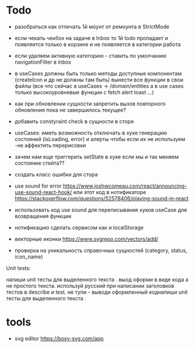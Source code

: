 # Todo

-   разобраться как отличать 1й моунт от ремоунта в StrictMode

-   если чекать чекбох на задаче в Inbox то 1й todo пропадает и появляется только в корзине и не появляется в категории работа

-   если удаляем активную категорию - ставить по умолчанию navigationFilter в inbox

-   в useCases должны быть только методы доступные компонентам (createIcon и др не должны там быть) вынести все функции в свои файлы (все что сейчас в useCases -> /domain/entities а в use cases только высокоуровневые функции с fetch alert toast ...)

-   как при обновлении сущности запретить вызов повторного обновления пока не завершилось текущее?
-   добавить constyraint check в сущности в сторе

-   useCases: иметь возможность отключать в хуке генерацию состояний (isLoading, error) и алерты чтобы если их не используем -не аффектить перерисовки

-   зачем нам еще триггерить setState в хуке если мы и так меняем состояние стейта??
-   создать класс ошибки для стора
-   use sound for error https://www.joshwcomeau.com/react/announcing-use-sound-react-hook/ или этот код в нотификаторе https://stackoverflow.com/questions/52578406/playing-sound-in-react
-   использовать код use sound для переписывания хуков useCase для возвращения функции
-   нотификацию сделать сервисом как и localStorage
-   векторные иконки https://www.svgrepo.com/vectors/add/
-   проверка на уникальность справочных сущностей (category, status, icon_name)

<!--  -->

Unit tests:

напиши unit тесты для выделенного текста .
выод оформи в виде кода а не простого текста.
используй русский при написании заголовков тестов в describe и test.
не тупи - выводи оформленный коднапиши unit тесты для выделенного текста .

# tools

-   svg editor https://boxy-svg.com/app
